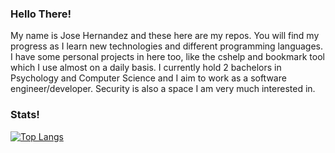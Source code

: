 ### Hello There!
My name is Jose Hernandez and these here are my repos. You will find my progress as I learn new technologies and different programming languages. I have some personal projects in here too, like the cshelp and bookmark tool which I use almost on a daily basis. I currently hold 2 bachelors in Psychology and Computer Science and I aim to work as a software engineer/developer. Security is also a space I am very much interested in.

### Stats!
[![Top Langs](https://github-readme-stats.vercel.app/api/top-langs/?username=Markojudas&theme=radical&langs_count=10)](https://github.com/anuraghazra/github-readme-stats)

